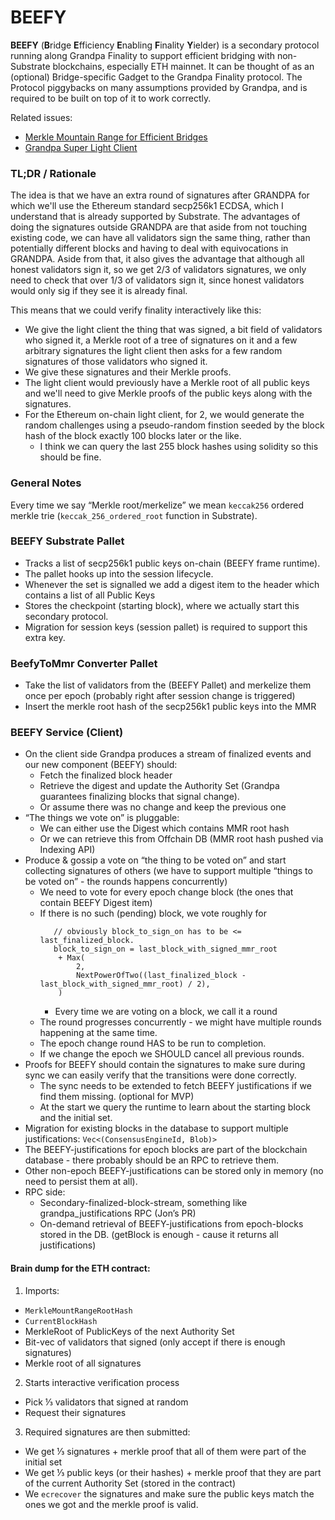 # BEEFY
**BEEFY** (**B**ridge **E**fficiency **E**nabling **F**inality **Y**ielder) is a secondary
protocol running along Grandpa Finality to support efficient bridging with non-Substrate
blockchains, especially ETH mainnet.  It can be thought of as an (optional) Bridge-specific Gadget to
the Grandpa Finality protocol.  The Protocol piggybacks on many assumptions provided by Grandpa, and
is required to be built on top of it to work correctly.

Related issues:
- [Merkle Mountain Range for Efficient Bridges](https://github.com/paritytech/parity-bridges-common/issues/263)
- [Grandpa Super Light Client](https://github.com/paritytech/parity-bridges-common/issues/323)

### TL;DR / Rationale

The idea is that we have an extra round of signatures after GRANDPA for which we'll use the Ethereum
standard secp256k1 ECDSA, which I understand that is already supported by Substrate.  The advantages
of doing the signatures outside GRANDPA are that aside from not touching existing code, we can have
all validators sign the same thing, rather than potentially different blocks and having to deal with
equivocations in GRANDPA.  Aside from that, it also gives the advantage that although all honest
validators sign it, so we get 2/3 of validators signatures, we only need to check that over 1/3 of
validators sign it, since honest validators would only sig if they see it is already final.

This means that we could verify finality interactively like this:
- We give the light client the thing that was signed, a bit field of validators who signed it, a
  Merkle root of a tree of signatures on it and a few arbitrary signatures the light client then asks
  for a few random signatures of those validators who signed it.
- We give these signatures and their Merkle proofs.
- The light client would previously have a Merkle root of all public keys and we'll need to give
Merkle proofs of the public keys along with the signatures.
- For the Ethereum on-chain light client, for 2, we would generate the random challenges using a
pseudo-random finstion seeded by the block hash of the block exactly 100 blocks later or the like.
  - I think we can query the last 255 block hashes using solidity so this should be fine.

### General Notes
Every time we say “Merkle root/merkelize” we mean `keccak256` ordered merkle trie
(`keccak_256_ordered_root` function in Substrate).

### BEEFY Substrate Pallet
- Tracks a list of secp256k1 public keys on-chain (BEEFY frame runtime).
- The pallet hooks up into the session lifecycle.
- Whenever the set is signalled we add a digest item to the header which contains a list of all
  Public Keys
- Stores the checkpoint (starting block), where we actually start this secondary protocol.
- Migration for session keys (session pallet) is required to support this extra key.

### BeefyToMmr Converter Pallet
- Take the list of validators from the (BEEFY Pallet) and merkelize them once per epoch (probably
  right after session change is triggered)
- Insert the merkle root hash of the secp256k1 public keys into the MMR

### BEEFY Service (Client)
- On the client side Grandpa produces a stream of finalized events and our new component (BEEFY)
  should:
  - Fetch the finalized block header
  - Retrieve the digest and update the Authority Set (Grandpa guarantees finalizing blocks that
    signal change).
  - Or assume there was no change and keep the previous one
- “The things we vote on” is pluggable:
  - We can either use the Digest which contains MMR root hash 
  - Or we can retrieve this from Offchain DB (MMR root hash pushed via Indexing API)
- Produce & gossip a vote on “the thing to be voted on” and start collecting signatures of others
  (we have to support multiple “things to be voted on” - the rounds happens concurrently)
  - We need to vote for every epoch change block (the ones that contain BEEFY Digest item)
  - If there is no such (pending) block, we vote roughly for
    ``` 
       // obviously block_to_sign_on has to be <= last_finalized_block.
       block_to_sign_on = last_block_with_signed_mmr_root
        + Max(
            2,
            NextPowerOfTwo((last_finalized_block - last_block_with_signed_mmr_root) / 2),
        )
    ```
      - Every time we are voting on a block, we call it a round
  - The round progresses concurrently - we might have multiple rounds happening at the same time.
  - The epoch change round HAS to be run to completion.
  - If we change the epoch we SHOULD cancel all previous rounds.
- Proofs for BEEFY should contain the signatures to make sure during sync we can easily verify that
  the transitions were done correctly.
  - The sync needs to be extended to fetch BEEFY justifications if we find them missing. (optional
    for MVP)
  - At the start we query the runtime to learn about the starting block and the initial set.
- Migration for existing blocks in the database to support multiple justifications: `Vec<(ConsensusEngineId, Blob)>`
- The BEEFY-justifications for epoch blocks are part of the blockchain database - there probably
  should be an RPC to retrieve them.
- Other non-epoch BEEFY-justifications can be stored only in memory (no need to persist them at all).
- RPC side:
  - Secondary-finalized-block-stream, something like grandpa_justifications RPC (Jon’s PR)
  - On-demand retrieval of BEEFY-justifications from epoch-blocks stored in the DB.
    (getBlock is enough - cause it returns all justifications)

#### Brain dump for the ETH contract:
1. Imports:
  - `MerkleMountRangeRootHash`
  - `CurrentBlockHash`
  - MerkleRoot of PublicKeys of the next Authority Set
  - Bit-vec of validators that signed (only accept if there is enough signatures)
  - Merkle root of all signatures
2. Starts interactive verification process
  - Pick ⅓ validators that signed at random
  - Request their signatures
3. Required signatures are then submitted:
  - We get ⅓ signatures + merkle proof that all of them were part of the initial set
  - We get ⅓ public keys (or their hashes) + merkle proof that they are part of the current
    Authority Set (stored in the contract)
  - We `ecrecover` the signatures and make sure the public keys match the ones we got and the merkle
    proof is valid.
